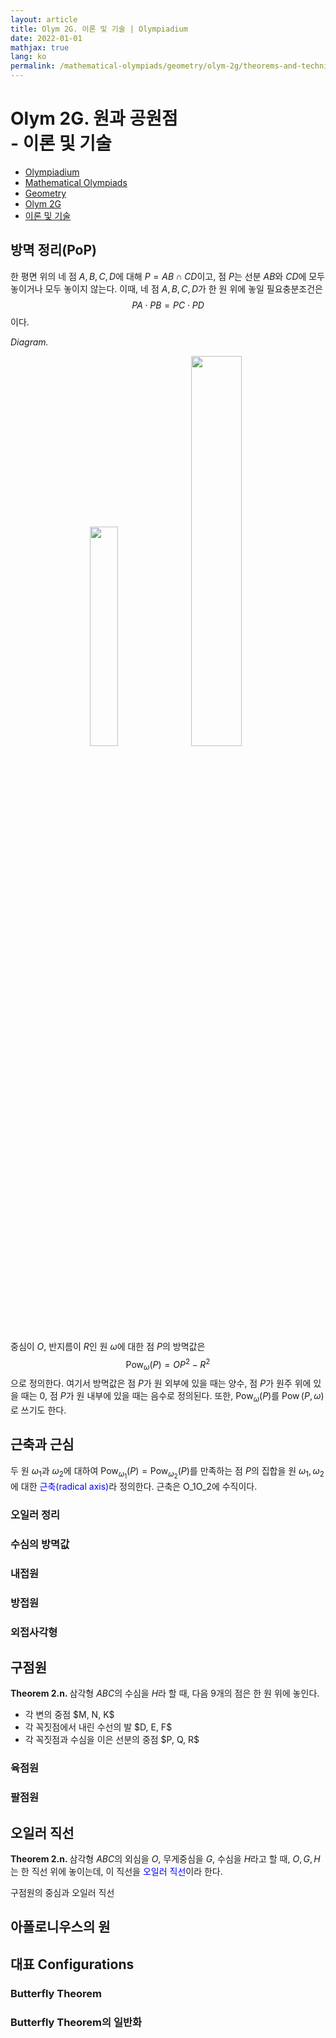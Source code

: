 ```yaml
---
layout: article
title: Olym 2G. 이론 및 기술 | Olympiadium
date: 2022-01-01
mathjax: true
lang: ko
permalink: /mathematical-olympiads/geometry/olym-2g/theorems-and-techniques/
---
```

# Olym 2G. 원과 공원점 <br> <ssup> - 이론 및 기술</ssup>

<ul class="breadcrumb">
	<li><a href="{{ site.baseurl }}/">Olympiadium</a></li> 
	<li><a href="{{ site.baseurl }}/mathematical-olympiads/">Mathematical Olympiads</a></li> 
	<li><a href="{{ site.baseurl }}/mathematical-olympiads/geometry/">Geometry</a></li> 
	<li><a href="{{ site.baseurl }}/mathematical-olympiads/geometry/olym-2g/">Olym 2G</a></li> 
	<li><a href="{{ site.baseurl }}/mathematical-olympiads/geometry/olym-2g/theorems-and-techniques/">이론 및 기술</a></li>
</ul>

## 방멱 정리(PoP)
<greenboard> 한 평면 위의 네 점 $A, B, C, D$에 대해 $P=AB \cap CD$이고, 점 $P$는 선분 $AB$와 $CD$에 모두 놓이거나 모두 놓이지 않는다. 이때, 네 점 $A, B, C, D$가 한 원 위에 놓일 필요충분조건은 $$PA \cdot PB = PC \cdot PD$$ 이다. </greenboard>
<!--접선에 대한 방멱정리-->

<i>Diagram.</i>
<center>
    <img src="{{ site.baseurl }}/{{ site.baseurl }}/images/posts/Olym 2G/방멱정리1.png"  width="30%">
    <img src="{{ site.baseurl }}/{{ site.baseurl }}/images/posts/Olym 2G/방멱정리2.png"  width="40%">
</center>

<yellowboard>중심이 $O$, 반지름이 $R$인 원 $\omega$에 대한 점 $P$의 방멱값은 $$\operatorname{Pow}_\omega(P)=OP^2-R^2$$으로 정의한다. </yellowboard>
여기서 방멱값은 점 $P$가 원 외부에 있을 때는 양수, 점 $P$가 원주 위에 있을 때는 $0$, 점 $P$가 원 내부에 있을 때는 음수로 정의된다. 
또한, $\operatorname{Pow}_\omega(P)$를 $\operatorname{Pow}(P, \omega)$로 쓰기도 한다. 

## 근축과 근심
<yellowboard> 두 원 $\omega_1$과 $\omega_2$에 대하여 $\operatorname{Pow}_{\omega_1}(P)=\operatorname{Pow}_{\omega_2}(P)$를 만족하는 점 $P$의 집합을 원 $\omega_1, \omega_2$에 대한 <span style="color:blue">근축(radical axis)</span>라 정의한다. </yellowboard>
<orangeboard> 근축은 O_1O_2에 수직이다. </orangeboard>

### 오일러 정리
### 수심의 방멱값

### 내접원
### 방접원

### 외접사각형

## 구점원
<greenboard><b>Theorem 2.n. </b>삼각형 $ABC$의 수심을 $H$라 할 때, 다음 9개의 점은 한 원 위에 놓인다. 
<ul class="inbox">
	<li>각 변의 중점 $M, N, K$</li>
	<li>각 꼭짓점에서 내린 수선의 발 $D, E, F$</li>
	<li>각 꼭짓점과 수심을 이은 선분의 중점 $P, Q, R$</li>
</ul>
</greenboard>

### 육점원

### 팔점원

## 오일러 직선
<greenboard><b>Theorem 2.n. </b>삼각형 $ABC$의 외심을 $O$, 무게중심을 $G$, 수심을 $H$라고 할 때, $O, G, H$는 한 직선 위에 놓이는데, 이 직선을 <span style="color:blue">오일러 직선</span>이라 한다. </greenboard>

구점원의 중심과 오일러 직선

## 아폴로니우스의 원

## 대표 Configurations
### Butterfly Theorem
### Butterfly Theorem의 일반화